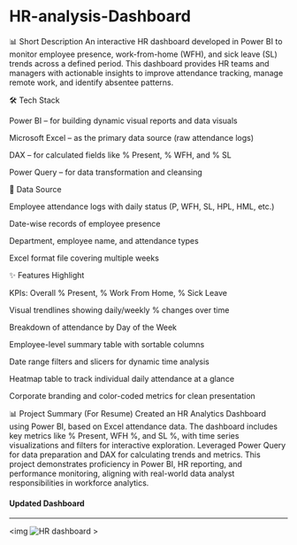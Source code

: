 
# HR-analysis-Dashboard

📊 Short Description
An interactive HR dashboard developed in Power BI to monitor employee presence, work-from-home (WFH), and sick leave (SL) trends across a defined period. This dashboard provides HR teams and managers with actionable insights to improve attendance tracking, manage remote work, and identify absentee patterns.

🛠️ Tech Stack

Power BI – for building dynamic visual reports and data visuals

Microsoft Excel – as the primary data source (raw attendance logs)

DAX – for calculated fields like % Present, % WFH, and % SL

Power Query – for data transformation and cleansing

🔗 Data Source

Employee attendance logs with daily status (P, WFH, SL, HPL, HML, etc.)

Date-wise records of employee presence

Department, employee name, and attendance types

Excel format file covering multiple weeks

✨ Features Highlight

KPIs: Overall % Present, % Work From Home, % Sick Leave

Visual trendlines showing daily/weekly % changes over time

Breakdown of attendance by Day of the Week

Employee-level summary table with sortable columns

Date range filters and slicers for dynamic time analysis

Heatmap table to track individual daily attendance at a glance

Corporate branding and color-coded metrics for clean presentation

📊 Project Summary (For Resume)
Created an HR Analytics Dashboard using Power BI, based on Excel attendance data. The dashboard includes key metrics like % Present, WFH %, and SL %, with time series visualizations and filters for interactive exploration. Leveraged Power Query for data preparation and DAX for calculating trends and metrics. This project demonstrates proficiency in Power BI, HR reporting, and performance monitoring, aligning with real-world data analyst responsibilities in workforce analytics.

#### Updated Dashboard

---
<img ![HR dashboard](https://github.com/user-attachments/assets/9ebb83da-267a-4184-923f-968540e6acad) >
